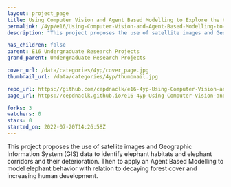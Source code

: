 ```yaml
---
layout: project_page
title: Using Computer Vision and Agent Based Modelling to Explore the Human Elephant Conflict
permalink: /4yp/e16/Using-Computer-Vision-and-Agent-Based-Modelling-to-Explore-the-Human-Elephant-Conflict/
description: "This project proposes the use of satellite images and Geographic Information System (GIS) data to identify elephant habitats and elephant corridors and their deterioration. Then to apply an Agent Based Modelling to model elephant behavior with relation to decaying forest cover and increasing human development."

has_children: false
parent: E16 Undergraduate Research Projects
grand_parent: Undergraduate Research Projects

cover_url: /data/categories/4yp/cover_page.jpg
thumbnail_url: /data/categories/4yp/thumbnail.jpg

repo_url: https://github.com/cepdnaclk/e16-4yp-Using-Computer-Vision-and-Agent-Based-Modelling-to-Explore-the-Human-Elephant-Conflict
page_url: https://cepdnaclk.github.io/e16-4yp-Using-Computer-Vision-and-Agent-Based-Modelling-to-Explore-the-Human-Elephant-Conflict

forks: 3
watchers: 0
stars: 0
started_on: 2022-07-20T14:26:58Z
---
```

This project proposes the use of satellite images and Geographic Information System (GIS) data to identify elephant habitats and elephant corridors and their deterioration. Then to apply an Agent Based Modelling to model elephant behavior with relation to decaying forest cover and increasing human development.

